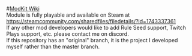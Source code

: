 #[ModKit Wiki](../../wiki)  
Module is fully playable and available on Steam at https://steamcommunity.com/sharedfiles/filedetails/?id=1743337361  
If any other mod developers would like to add Rule Seed support, Twitch Plays support, etc. please contact me on discord.  
If this repository has an "original" branch, it is the project I developed myself rather than the master branch.
